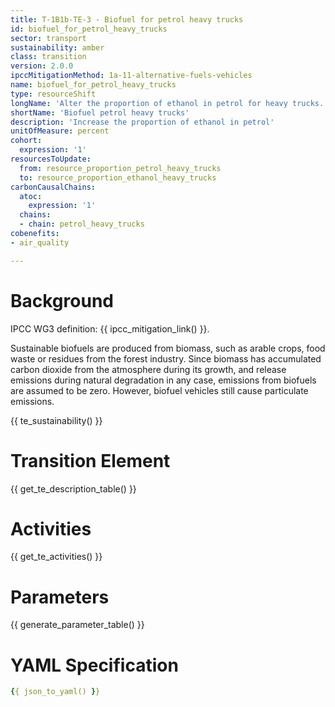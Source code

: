 ```yaml
---
title: T-1B1b-TE-3 - Biofuel for petrol heavy trucks
id: biofuel_for_petrol_heavy_trucks
sector: transport
sustainability: amber
class: transition
version: 2.0.0
ipccMitigationMethod: 1a-11-alternative-fuels-vehicles
name: biofuel_for_petrol_heavy_trucks
type: resourceShift
longName: 'Alter the proportion of ethanol in petrol for heavy trucks.'
shortName: 'Biofuel petrol heavy trucks'
description: 'Increase the proportion of ethanol in petrol'
unitOfMeasure: percent
cohort:
  expression: '1'
resourcesToUpdate:
  from: resource_proportion_petrol_heavy_trucks
  to: resource_proportion_ethanol_heavy_trucks
carbonCausalChains:
  atoc:
    expression: '1'
  chains:
  - chain: petrol_heavy_trucks
cobenefits:
- air_quality

---
```




# Background

IPCC WG3 definition: {{ ipcc_mitigation_link() }}.

Sustainable biofuels are produced from biomass, such as arable crops, food waste or residues from the forest industry. Since biomass has accumulated carbon dioxide from the atmosphere during its growth, and release emissions during natural degradation in any case, emissions from biofuels are assumed to be zero. However, biofuel vehicles still cause particulate emissions.




{{ te_sustainability() }}

# Transition Element

{{ get_te_description_table() }}


# Activities

{{ get_te_activities() }}


# Parameters

{{ generate_parameter_table() }}


# YAML Specification

```yaml
{{ json_to_yaml() }}
```
